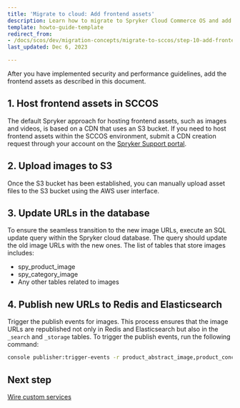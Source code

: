 ```yaml
---
title: 'Migrate to cloud: Add frontend assets'
description: Learn how to migrate to Spryker Cloud Commerce OS and add frontend assets in your Spryker based project.
template: howto-guide-template
redirect_from:
- /docs/scos/dev/migration-concepts/migrate-to-sccos/step-10-add-frontend-assets.html
last_updated: Dec 6, 2023

---
```


After you have implemented security and performance guidelines, add the frontend assets as described in this document.

## 1. Host frontend assets in SCCOS

The default Spryker approach for hosting frontend assets, such as images and videos, is based on a CDN that uses an S3 bucket. If you need to host frontend assets within the SCCOS environment, submit a CDN creation request through your account on the [Spryker Support portal](https://support.spryker.com/).

## 2. Upload images to S3

Once the S3 bucket has been established, you can manually upload asset files to the S3 bucket using the AWS user interface.

## 3. Update URLs in the database

To ensure the seamless transition to the new image URLs, execute an SQL update query within the Spryker cloud database. The query should update the old image URLs with the new ones. The list of tables that store images includes:
- spy_product_image
- spy_category_image
- Any other tables related to images

## 4. Publish new URLs to Redis and Elasticsearch

Trigger the publish events for images. This process ensures that the image URLs are republished not only in Redis and Elasticsearch but also in the `_search` and `_storage` tables.
To trigger the publish events, run the following command:

```bash
console publisher:trigger-events -r product_abstract_image,product_concrete_image,configurable_bundle_template_image,category_image
```

## Next step

[Wire custom services](/docs/dg/dev/upgrade-and-migrate/migrate-to-cloud/migrate-to-cloud-wire-custom-services.html)
